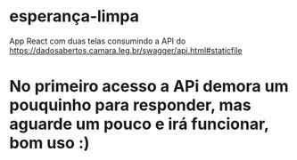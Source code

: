 # esperança-limpa
 App React com duas telas consumindo a API do https://dadosabertos.camara.leg.br/swagger/api.html#staticfile
 # No primeiro acesso a APi demora um pouquinho para responder, mas aguarde um pouco e irá funcionar, bom uso :) 
